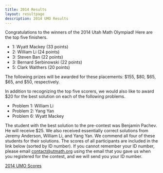 ```yaml
---
title: 2014 Results
layout: resultpage
description: 2014 UMO Results
---
```


Congratulations to the winners of the 2014 Utah Math Olympiad! Here are the top five finishers.

- 1: Wyatt Mackey (33 points)
- 2: William Li (24 points)
- 3: Steven Ban (22 points)
- 3: Bernard Serbinowski (22 points)
- 5: Clark Walthers (20 points)

The following prizes will be awarded for these placements: $155, $80, $65, $65, and $50, respectively.

In addition to recognizing the top five scorers, we would also like to award $20 for the best solution on each of the following problems.

- Problem 1: William Li
- Problem 2: Yang Yan
- Problem 6: Wyatt Mackey

The student with the best solution to the pre-contest was Benjamin Pachev. He will receive $25. We also received essentially correct solutions from Jeremy Anderson, William Li, and Yang Yan. We commend all four of these students for their solutions.
The scores of all participants are included in the link below (sorted by ID number). If you cannot remember your ID number, please email [contact@utmath.org](mailto:contact@utmath.org) using the email that you gave us when you registered for the contest, and we will send you your ID number.

[2014 UMO Scores](/doc/2014UMOscores.pdf)
